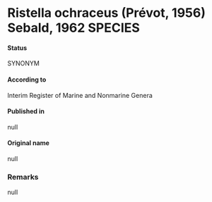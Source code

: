 # Ristella ochraceus (Prévot, 1956) Sebald, 1962 SPECIES

#### Status
SYNONYM

#### According to
Interim Register of Marine and Nonmarine Genera

#### Published in
null

#### Original name
null

### Remarks
null
